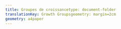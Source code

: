 ```yaml
---
title: Groupes de croissancetype: document-folder
translationKey: Growth Groupsgeometry: margin=2cm
geometry: a4paper
---
```

